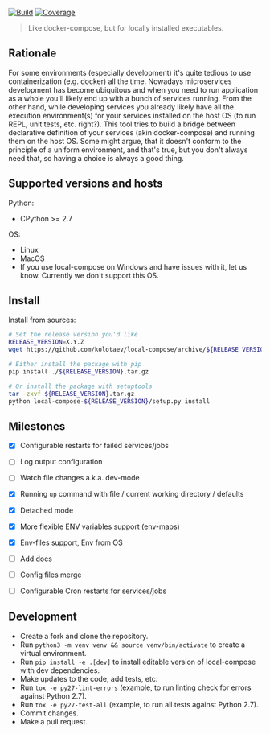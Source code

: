 
[![Build](https://github.com/kolotaev/local-compose/workflows/Tests/badge.svg?branch=master)](https://github.com/kolotaev/local-compose/actions)
[![Coverage](https://codecov.io/github/kolotaev/local-compose/coverage.svg?branch=master)](https://codecov.io/github/kolotaev/local-compose?branch=master)
<!-- [![Supported Versions](https://img.shields.io/pypi/pyversions/local-compose.svg)](https://pypi.org/project/local-compose) -->

> Like docker-compose, but for locally installed executables.


## Rationale

For some environments (especially development) it's quite tedious to use containerization (e.g. docker) all the time. Nowadays microservices development has become ubiquitous and when you need to run application as a whole you'll likely end up with a bunch of services running. From the other hand, while developing services you already likely have all the execution environment(s) for your services installed on the host OS (to run REPL, unit tests, etc. right?). This tool tries to build a bridge between declarative definition of your services (akin docker-compose) and running them on the host OS. Some might argue, that it doesn't conform to the principle of a uniform environment, and that's true, but you don't always need that, so having a choice is always a good thing.


## Supported versions and hosts

Python:
- CPython >= 2.7

OS:
- Linux
- MacOS
- If you use local-compose on Windows and have issues with it, let us know. Currently we don't support this OS.


## Install

Install from sources:
```bash
# Set the release version you'd like
RELEASE_VERSION=X.Y.Z
wget https://github.com/kolotaev/local-compose/archive/${RELEASE_VERSION}.tar.gz

# Either install the package with pip
pip install ./${RELEASE_VERSION}.tar.gz

# Or install the package with setuptools
tar -zxvf ${RELEASE_VERSION}.tar.gz
python local-compose-${RELEASE_VERSION}/setup.py install
```

## Milestones

- [x] Configurable restarts for failed services/jobs
- [ ] Log output configuration
- [ ] Watch file changes a.k.a. dev-mode
- [x] Running `up` command with file / current working directory / defaults
- [x] Detached mode
- [x] More flexible ENV variables support (env-maps)
- [x] Env-files support, Env from OS
- [ ] Add docs
- [ ] Config files merge
- [ ] Configurable Cron restarts for services/jobs


## Development

- Create a fork and clone the repository.
- Run `python3 -m venv venv && source venv/bin/activate` to create a virtual environment.
- Run `pip install -e .[dev]` to install editable version of local-compose with dev dependencies.
- Make updates to the code, add tests, etc.
- Run `tox -e py27-lint-errors` (example, to run linting check for errors against Python 2.7).
- Run `tox -e py27-test-all` (example, to run all tests against Python 2.7).
- Commit changes.
- Make a pull request.
